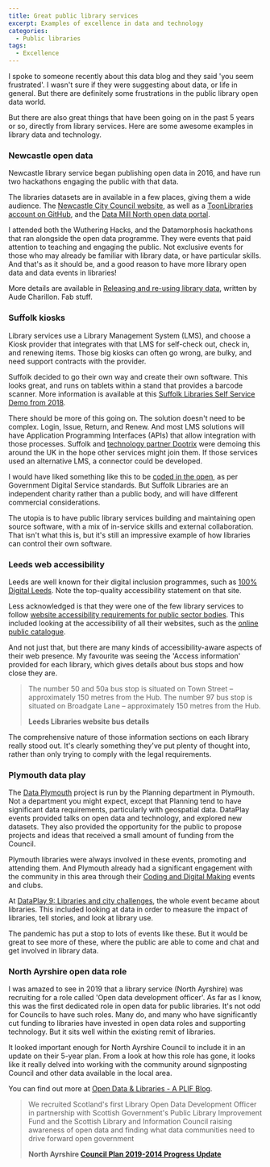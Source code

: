 ```yaml
---
title: Great public library services
excerpt: Examples of excellence in data and technology
categories:
  - Public libraries 
tags:
  - Excellence
---
```


I spoke to someone recently about this data blog and they said 'you seem frustrated'. I wasn't sure if they were suggesting about data, or life in general. But there are definitely some frustrations in the public library open data world.

But there are also great things that have been going on in the past 5 years or so, directly from library services. Here are some awesome examples in library data and technology.

### Newcastle open data

Newcastle library service began publishing open data in 2016, and have run two hackathons engaging the public with that data.

The libraries datasets are in available in a few places, giving them a wide audience. The [Newcastle City Council website](https://www.newcastle.gov.uk/local-government/access-information-and-data/open-data/libraries-data-sets), as well as a [ToonLibraries account on GitHub](https://github.com/toonlibraries), and the [Data Mill North open data portal](https://datamillnorth.org/publisher/newcastle-city-council).

I attended both the Wuthering Hacks, and the Datamorphosis hackathons that ran alongside the open data programme. They were events that paid attention to teaching and engaging the public. Not exclusive events for those who may already be familiar with library data, or have particular skills. And that's as it should be, and a good reason to have more library open data and data events in libraries!

More details are available in [Releasing and re-using library data](https://dcmslibraries.blog.gov.uk/2016/04/12/releasing-and-re-using-library-data/), written by Aude Charillon. Fab stuff.

### Suffolk kiosks

Library services use a Library Management System (LMS), and choose a Kiosk provider that integrates with that LMS for self-check out, check in, and renewing items. Those big kiosks can often go wrong, are bulky, and need support contracts with the provider.

Suffolk decided to go their own way and create their own software. This looks great, and runs on tablets within a stand that provides a barcode scanner. More information is available at this [Suffolk Libraries Self Service Demo from 2018](https://www.suffolklibraries.co.uk/about/news/self-service-demo).

There should be more of this going on. The solution doesn't need to be complex. Login, Issue, Return, and Renew. And most LMS solutions will have Application Programming Interfaces (APIs) that allow integration with those processes. Suffolk and [technology partner Dootrix](https://dootrix.com/work/suffolklibraries/) were demoing this around the UK in the hope other services might join them. If those services used an alternative LMS, a connector could be developed.

I would have liked something like this to be [coded in the open](https://gds.blog.gov.uk/2017/09/04/the-benefits-of-coding-in-the-open/), as per Government Digital Service standards. But Suffolk Libraries are an independent charity rather than a public body, and will have different commercial considerations.

The utopia is to have public library services building and maintaining open source software, with a mix of in-service skills and external collaboration. That isn't what this is, but it's still an impressive example of how libraries can control their own software.

### Leeds web accessibility

Leeds are well known for their digital inclusion programmes, such as [100% Digital Leeds](https://leedsdigitalinclusion.wordpress.com/). Note the top-quality accessibility statement on that site.

Less acknowledged is that they were one of the few library services to follow [website accessibility requirements for public sector bodies](https://www.gov.uk/guidance/accessibility-requirements-for-public-sector-websites-and-apps). This included looking at the accessibility of all their websites, such as the [online public catalogue](https://leeds.ent.sirsidynix.net.uk/client/en_GB/default/?rm=ACCESSIBILITY%2B0%7C%7C%7C1%7C%7C%7C0%7C%7C%7Ctrue).

And not just that, but there are many kinds of accessibility-aware aspects of their web presence. My favourite was seeing the 'Access information' provided for each library, which gives details about bus stops and how close they are.

> The number 50 and 50a bus stop is situated on Town Street – approximately 150 metres from the Hub. The number 97 bus stop is situated on Broadgate Lane – approximately 150 metres from the Hub.
>
> **Leeds Libraries website bus details**

The comprehensive nature of those information sections on each library really stood out. It's clearly something they've put plenty of thought into, rather than only trying to comply with the legal requirements.

### Plymouth data play

The [Data Plymouth](http://www.dataplymouth.co.uk/) project is run by the Planning department in Plymouth. Not a department you might expect, except that Planning tend to have significant data requirements, particularly with geospatial data. DataPlay events provided talks on open data and technology, and explored new datasets. They also provided the opportunity for the public to propose projects and ideas that received a small amount of funding from the Council.

Plymouth libraries were always involved in these events, promoting and attending them. And Plymouth already had a significant engagement with the community in this area through their [Coding and Digital Making](https://www.plymouth.gov.uk/libraries/childrenandyoungpeople/codinganddigitalmaking) events and clubs.

At  [DataPlay 9: Libraries and city challenges](http://www.dataplymouth.co.uk/data-play-9), the whole event became about libraries. This included looking at data in order to measure the impact of libraries, tell stories, and look at library use.

The pandemic has put a stop to lots of events like these. But it would be great to see more of these, where the public are able to come and chat and get involved in library data.

### North Ayrshire open data role

I was amazed to see in 2019 that a library service (North Ayrshire) was recruiting for a role called 'Open data development officer'. As far as I know, this was the first dedicated role in open data for public libraries. It's not odd for Councils to have such roles. Many do, and many who have significantly cut funding to libraries have invested in open data roles and supporting technology. But it sits well within the existing remit of libraries.

It looked important enough for North Ayrshire Council to include it in an update on their 5-year plan. From a look at how this role has gone, it looks like it really delved into working with the community around signposting Council and other data available in the local area.

You can find out more at [Open Data & Libraries - A PLIF Blog](https://scottishlibraries.org/about-us/news/open-data-libraries-a-plif-blog/).

> We recruited Scotland's first Library Open Data Development Officer in partnership with Scottish Government's Public Library Improvement Fund and the Scottish Library and Information Council raising awareness of open data and finding what data communities need to drive forward open government
>
> **North Ayrshire [Council Plan 2019-2014 Progress Update](https://www.north-ayrshire.gov.uk/Documents/CorporateServices/ChiefExecutive/PolicyandPerformance/council-plan-progress-report-2019-20-q4.pdf)**

